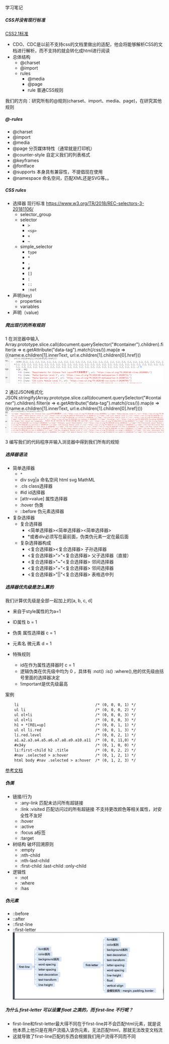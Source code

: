 学习笔记

##### CSS并没有现行标准
[CSS2.1标准](https://www.w3.org/TR/CSS21/)

+ CDO、CDC是以前不支持css的文档里做出的适配，他会将能够解析CSS的文档进行解析，而不支持的就会转化成html进行阅读
+ 总体结构
    + @charset
    + @import
    + rules 
        + @media
        + @page
        + rule 普通CSS规则

我们的方向：研究所有的@规则(charset、import、media、page)，在研究其他规则 

##### @-rules
+ @charset
+ @import
+ @media
+ @page 分页媒体特性（通常就是打印机）
+ @counter-style 自定义我们的列表格式
+ @keyframes
+ @fontface
+ @supports 本身具有兼容性，不提倡现在使用
+ @namespace 命名空间，匹配XML还是SVG等。。

##### CSS rules
+ 选择器 
    现行标准 https://www.w3.org/TR/2018/REC-selectors-3-20181106/
    + selector_group
    + selector
        + `>`
        + `<sp>`
        + `+`
        + `~`
    + simple_selector
        + `type`
        + `*`
        + `.`
        + `#`
        + `[]`
        + `:`
        + `::`
        + `:not`
+ 声明(key)
    + properties
    + variables
+ 声明（value)

##### 爬出现行的所有规则
1 在浏览器中输入
Array.prototype.slice.call(document.querySelector("#container").children).filter(e => e.getAttribute("data-tag").match(/css/)).map(e => ({name:e.children[1].innerText, url:e.children[1].children[0].href}))
![](./image/pic1.png)

2 通过JSON格式化
JSON.stringify(Array.prototype.slice.call(document.querySelector("#container").children).filter(e => e.getAttribute("data-tag").match(/css/)).map(e => ({name:e.children[1].innerText, url:e.children[1].children[0].href})))
![](./image/pic2.png)

3 编写我们的代码程序并输入浏览器中得到我们所有的规矩

##### 选择器语法
+ 简单选择器
     + `*`
     + div svg|a 命名空间 html svg MathML
     + .cls class选择器
     + #id id选择器
     + [attr=value] 属性选择器
     + :hover 伪类
     + ::before 伪元素选择器
+ 复杂选择器
    + 复合选择器
        + <简单选择器><简单选择器><简单选择器>
        + *或者div必须写在最前面，伪类伪元素一定在最后面
    + 复杂选择器构成
        + <复合选择器><sp><复合选择器> 子孙选择器
        + <复合选择器>">"<复合选择器> 父子选择器（直接）
        + <复合选择器>"~"<复合选择器> 邻间选择器
        + <复合选择器>"+"<复合选择器> 邻间选择器
        + <复合选择器>"||"<复合选择器> 表格选中列

##### 选择器优先级是怎么算的
我们计算优先级是全部一起加上的[a, b, c, d]
+ 来自于style属性的为a=1
+ ID属性 b = 1 
+ 伪类 属性选择器 c = 1
+ 元素名 微元素 d = 1

+ 特殊规则
    + id在作为属性选择器时 c = 1
    + 逻辑伪类在优先级中均为 0 ，具体有 :not() :is() :where(),他的优先级由括号里面的选择器决定
    + !important是优先级最高

案例
```
    li                                  /* (0, 0, 0, 1) */
    ul li                               /* (0, 0, 0, 2) */
    ul ol+li                            /* (0, 0, 0, 3) */
    ul ol+li                            /* (0, 0, 0, 3) */
    h1 + *[REL=up]                      /* (0, 0, 1, 1) */
    ul ol li.red                        /* (0, 0, 1, 3) */
    li.red.level                        /* (0, 0, 2, 1) */
    a1.a2.a3.a4.a5.a6.a7.a8.a9.a10.a11  /* (0, 0, 11,0) */
    #x34y                               /* (0, 1, 0, 0) */
    li:first-child h2 .title            /* (0, 0, 2, 2) */
    #nav .selected > a:hover            /* (0, 1, 2, 1) */
    html body #nav .selected > a:hover  /* (0, 1, 2, 3) */
```
[参考文档](https://www.zhangxinxu.com/wordpress/2019/07/css-not-pseudo-class/)

##### 伪类
+ 链接/行为
    + :any-link 匹配未访问所有超链接
    + :link :visited 匹配访问过的所有超链接 不支持更改颜色等相关属性，对安全性不友好
    + :hover
    + :active
    + :focus a标签
    + :target
+ 树结构 破坏回溯原则
    + :empty
    + :nth-child
    + :nth-last-child
    + :first-child :last-child :only-child
+ 逻辑性
    + :not
    + :where
    + :has


##### 伪元素
+ ::before
+ ::after
+ ::first-line
+ ::first-letter
![](./image/pic3.png)

##### 为什么 first-letter 可以设置 float 之类的，而 first-line 不行呢？
+ first-line和first-letter最大得不同在于first-line并不会匹配html元素，就是说他本质上他只是在用户流插入该伪元素，无法匹配html，那就无法改变文档流
+ 这就导致了first-line匹配的东西会根据我们用户流得不同而不同